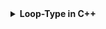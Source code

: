<details><summary><b>Loop-Type in C++</b></summary>


  - <details><summary><b> For Loop</b></summary>

	  - **Definition**

		To run the body countinously untill a required condition is fullfill is called looping.

		When the condition will become 'false' the execution of loop will be stopped.

	  - **Syntax**

		<br>
		<div align="center">
   		<img src="../imgs/C%2B%2B/img24.jpg" height="60%" width="60%">
		</div>
		<br>


		1. In 'for loop' there are three part: initialization, condition and increment/decrement
		2. Initialization part executes only once
		3. All the three part of 'for loop' are optional 


		- **Example**

			```
			#include<iostream>
			int main()
			{
				for(int i=1;i<=10;i++)
				{
					cout<<i<<"\n";
				}
			}


			/*
			### Output ###
			1
			2
			3
			4
			5
			6
			7
			8
			9
			10

			*/
			```

			In the above program, 'i' is a variable which is initialized with 1, condition goes to 10 and it is incremented by 1.

			So the output will be 1 to 10.


		<br>

		<a href="##">Click for Practical Program</a>


    </details>

  - <details><summary><b>While Loop </b></summary>

	  - **Definition**
		- To run the body countinously untill a required condition is fullfill is called "looping".
		- It is used to perform looping operation, when the condition will become false the execution of loop will be stopped 


	   <br>
	   <div align="center">
       <img src="../imgs/C++/img25.jpg" height="60%" width="60%">
	   </div>
	   <br>


	  - **Syntax**
		1. Its body will execute until the given condition is true


		<br>

	  - **Example**


		  ```
		    #include<iostream>
			int main()
			{
				
				int i=1;
				while(i<=10)
				{
					cout<<i<<"\n";
					i++;
				}
			}


			/*
			### Output ###
			1
			2
			3
			4
			5
			6
			7
			8
			9
			10

			*/
		  ```

		  In the above program, 'i' is a variable which is initialized with '1', condition goes to 10 and it is incremented by 1 so the output will be 1 to 10. 


	<a href="##">Click for Practical Program</a>

	</details>

  - <details><summary><b>Do While Loop </b></summary>
	  - **Definition**
		- To run the body countinously untill a required condition is fullfill is called "looping".
		- It is used to perform looping operation, when the condition will become false the execution of loop will be stopped 

	   <br>

	   <div align="center">
   	   <img src="../imgs/C++/img26.jpg" height="60%" width="60%">
	   </div>
	   <br>

	  - **Syntax**
		1. Its body will execute until the given condition is true.


		<br>

	  - **Example**


		  ```
		    #include<iostream.h>
			int main()
			{
				int i=1;
				do
				{
					cout<<i<<"\n";
					i++;
				}
				while(i<=10);
			}


			/*
			### Output ###
			1
			2
			3
			4
			5
			6
			7
			8
			9
			10

			*/
		  ```

		  **Note:** In the above program, 'i' is a variable which is initialixed with '1', conditin goes to 10 and it is incremented by 1 so the output will be 1 to 10.


	<a href="##">Click for Practical Program</a>
	

	</details>

  - <details><summary><b>Nested Loop</b></summary>

	  - **Definition**
	  	A loop inside another loop is called "nested loop", so one 'for loop' inside another 'for loop' is called "nested loop"

	  - **Syntax**

	   <br>
	   <div align="center">
       <img src="../imgs/C++/img27.jpg" height="60%" width="60%">
	   </div>
	   <br>
		  

	  - **Example**


		  ```
		    #include<iostream.h>
			int main()
			{
				int n;
				cout<<"Enter number upto you want to print prime number\n";
				cin>>n;
				for(int i=2;i<=n;i++)
				{
					int no=i,m=0;
					for(int j=2;j<=no-1;j++)
					{
						if(no%j==0)
						m=1;
					}
					if(m==0)
					cout<<no<<" ";
				}
				
			}


			/*
			### Output ###
			Enter number upto you want to print prime number
			20
			2 3 5 7 11 13 17 19 
			*/
		  ```


		<a href="##">Click for Practical Program</a>
	</details>



</details>
